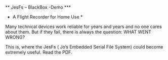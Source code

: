 ** JesFs – BlackBox -Demo ***
* A Flight Recorder for Home Use *

Many technical devices work reliable for years and years and no one cares about them. But if they fail, there is always the question: WHAT WENT WRONG?

This is, where the JesFs ( Jo’s Embedded Serial File System) could become extremely useful. Read the PDF.
